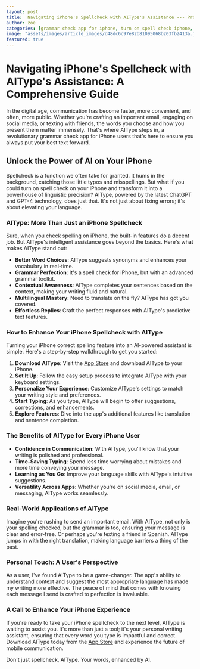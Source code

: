 ```yaml
---
layout: post
title:  Navigating iPhone's Spellcheck with AIType's Assistance --- Provide a walkthrough on effectively using iPhone's spellcheck feature with AIType's enhancements.
author: zoe
categories: [grammar check app for iphone, turn on spell check iphone, iphone spellcheck, check spelling iphone, spell check iphone, iphone correct spelling, spellcheck iphone]
image: "assets/images/article_images/d48dc6c97e82b81095068b203fb2413a.jpg"
featured: true
---
```


# Navigating iPhone's Spellcheck with AIType's Assistance: A Comprehensive Guide

In the digital age, communication has become faster, more convenient, and often, more public. Whether you're crafting an important email, engaging on social media, or texting with friends, the words you choose and how you present them matter immensely. That's where AIType steps in, a revolutionary grammar check app for iPhone users that's here to ensure you always put your best text forward.

## Unlock the Power of AI on Your iPhone

Spellcheck is a function we often take for granted. It hums in the background, catching those little typos and misspellings. But what if you could turn on spell check on your iPhone and transform it into a powerhouse of linguistic precision? AIType, powered by the latest ChatGPT and GPT-4 technology, does just that. It's not just about fixing errors; it's about elevating your language.

### AIType: More Than Just an iPhone Spellcheck

Sure, when you check spelling on iPhone, the built-in features do a decent job. But AIType's intelligent assistance goes beyond the basics. Here's what makes AIType stand out:

- **Better Word Choices**: AIType suggests synonyms and enhances your vocabulary in real-time.
- **Grammar Perfection**: It's a spell check for iPhone, but with an advanced grammar toolkit.
- **Contextual Awareness**: AIType completes your sentences based on the context, making your writing fluid and natural.
- **Multilingual Mastery**: Need to translate on the fly? AIType has got you covered.
- **Effortless Replies**: Craft the perfect responses with AIType's predictive text features.

### How to Enhance Your iPhone Spellcheck with AIType

Turning your iPhone correct spelling feature into an AI-powered assistant is simple. Here's a step-by-step walkthrough to get you started:

1. **Download AIType**: Visit the [App Store](https://apps.apple.com/us/app/aitype-grammar-check-keyboard/id6469163944) and download AIType to your iPhone.
2. **Set It Up**: Follow the easy setup process to integrate AIType with your keyboard settings.
3. **Personalize Your Experience**: Customize AIType's settings to match your writing style and preferences.
4. **Start Typing**: As you type, AIType will begin to offer suggestions, corrections, and enhancements.
5. **Explore Features**: Dive into the app's additional features like translation and sentence completion.

### The Benefits of AIType for Every iPhone User

- **Confidence in Communication**: With AIType, you'll know that your writing is polished and professional.
- **Time-Saving Typing**: Spend less time worrying about mistakes and more time conveying your message.
- **Learning as You Go**: Improve your language skills with AIType's intuitive suggestions.
- **Versatility Across Apps**: Whether you're on social media, email, or messaging, AIType works seamlessly.

### Real-World Applications of AIType

Imagine you're rushing to send an important email. With AIType, not only is your spelling checked, but the grammar is too, ensuring your message is clear and error-free. Or perhaps you're texting a friend in Spanish. AIType jumps in with the right translation, making language barriers a thing of the past.

### Personal Touch: A User's Perspective

As a user, I've found AIType to be a game-changer. The app's ability to understand context and suggest the most appropriate language has made my writing more effective. The peace of mind that comes with knowing each message I send is crafted to perfection is invaluable.

### A Call to Enhance Your iPhone Experience

If you're ready to take your iPhone spellcheck to the next level, AIType is waiting to assist you. It's more than just a tool; it's your personal writing assistant, ensuring that every word you type is impactful and correct. Download AIType today from the [App Store](https://apps.apple.com/us/app/aitype-grammar-check-keyboard/id6469163944) and experience the future of mobile communication.

Don't just spellcheck, AIType. Your words, enhanced by AI.